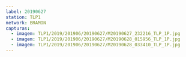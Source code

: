```yaml
---
label: 20190627
station: TLP1
network: BRAMON
capturas:
  - imagem: TLP1/2019/201906/20190627/M20190627_232216_TLP_1P.jpg
  - imagem: TLP1/2019/201906/20190627/M20190628_015956_TLP_1P.jpg
  - imagem: TLP1/2019/201906/20190627/M20190628_033410_TLP_1P.jpg
---
```

